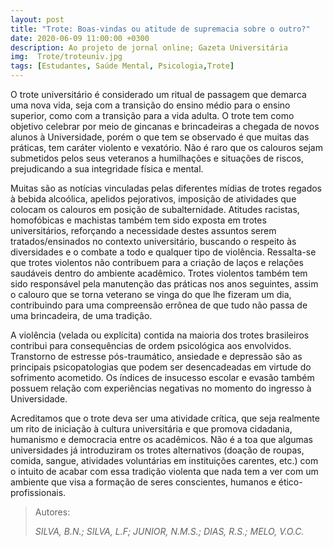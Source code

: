 ```yaml
---
layout: post
title: "Trote: Boas-vindas ou atitude de supremacia sobre o outro?"
date: 2020-06-09 11:00:00 +0300
description: Ao projeto de jornal online; Gazeta Universitária
img:  Trote/troteuniv.jpg
tags: [Estudantes, Saúde Mental, Psicologia,Trote] 
---
```


O trote universitário é considerado um ritual de passagem que demarca uma nova vida, seja com a transição do ensino médio para o ensino superior, como com a transição para a vida adulta. O trote tem como objetivo celebrar por meio de gincanas e brincadeiras a chegada de novos alunos à Universidade, porém o que tem se observado é que muitas das práticas, tem caráter violento e vexatório. Não é raro que os calouros sejam submetidos pelos seus veteranos a humilhações e situações de riscos, prejudicando a sua integridade física e mental.

Muitas são as notícias vinculadas pelas diferentes mídias de trotes regados à bebida alcoólica, apelidos pejorativos, imposição de atividades que colocam os calouros em posição de subalternidade. Atitudes racistas, homofóbicas e machistas também tem sido exposta em trotes universitários, reforçando a necessidade destes assuntos serem tratados/ensinados no contexto universitário, buscando o respeito às diversidades e o combate a todo e qualquer tipo de violência. Ressalta-se que trotes violentos não contribuem para a criação de laços e relações saudáveis dentro do ambiente acadêmico. Trotes violentos também tem sido responsável pela manutenção das práticas nos anos seguintes, assim o calouro que se torna veterano se vinga do que lhe fizeram um dia, contribuindo para uma compreensão errônea de que tudo não passa de uma brincadeira, de uma tradição.

A violência (velada ou explícita) contida na maioria dos trotes brasileiros contribui para consequências de ordem psicológica aos envolvidos. Transtorno de estresse pós-traumático, ansiedade e depressão são as principais psicopatologias que podem ser desencadeadas em virtude do sofrimento acometido. Os índices de insucesso escolar e evasão também possuem relação com experiências negativas no momento do ingresso à Universidade.

Acreditamos que o trote deva ser uma atividade crítica, que seja realmente um rito de iniciação à cultura universitária e que promova cidadania, humanismo e democracia entre os acadêmicos. Não é a toa que algumas universidades já introduziram os trotes alternativos (doação de roupas, comida, sangue, atividades voluntárias em instituições carentes, etc.) com o intuito de acabar com essa tradição violenta que nada tem a ver com um ambiente que visa a formação de seres conscientes, humanos e ético-profissionais.

> Autores:
>
> <cite> SILVA, B.N.; SILVA, L.F; JUNIOR, N.M.S.; DIAS, R.S.; MELO, V.O.C. </cite> 
